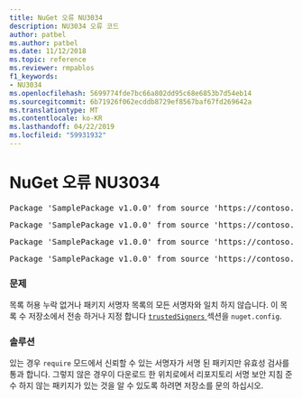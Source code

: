 ```yaml
---
title: NuGet 오류 NU3034
description: NU3034 오류 코드
author: patbel
ms.author: patbel
ms.date: 11/12/2018
ms.topic: reference
ms.reviewer: rmpablos
f1_keywords:
- NU3034
ms.openlocfilehash: 5699774fde7bc66a802dd95c68e6853b7d54eb14
ms.sourcegitcommit: 6b71926f062ecddb8729ef8567baf67fd269642a
ms.translationtype: MT
ms.contentlocale: ko-KR
ms.lasthandoff: 04/22/2019
ms.locfileid: "59931932"
---
```

# <a name="nuget-error-nu3034"></a>NuGet 오류 NU3034

<pre>Package 'SamplePackage v1.0.0' from source 'https://contoso.com/index.json': signatureValidationMode is set to require, so packages are allowed only if signed by trusted signers; however, no trusted signers were specified.</pre>
<pre>Package 'SamplePackage v1.0.0' from source 'https://contoso.com/index.json': The package signature certificate fingerprint does not match any certificate fingerprint in the allow list.</pre>
<pre>Package 'SamplePackage v1.0.0' from source 'https://contoso.com/index.json': This repository indicated that all its packages are repository signed; however, it listed no signing certificates.</pre>
<pre>Package 'SamplePackage v1.0.0' from source 'https://contoso.com/index.json': This package was not repository signed with a certificate listed by this repository.</pre>

### <a name="issue"></a>문제

목록 허용 누락 없거나 패키지 서명자 목록의 모든 서명자와 일치 하지 않습니다. 이 목록 수 저장소에서 전송 하거나 지정 합니다 [ `trustedSigners` ](../nuget-config-file.md#trustedsigners-section) 섹션을 `nuget.config`.

### <a name="solution"></a>솔루션

있는 경우 `require` 모드에서 신뢰할 수 있는 서명자가 서명 된 패키지만 유효성 검사를 통과 합니다. 그렇지 않은 경우이 다운로드 한 위치로에서 리포지토리 서명 보안 지침 준수 하지 않는 패키지가 있는 것을 알 수 있도록 하려면 저장소를 문의 하십시오.
